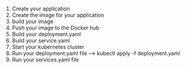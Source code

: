 1. Create your application
2. Create the image for your application
3. build your image 
4. Push your image to the Docker hub
5. Build your deployment.yaml
6. Build your service.yaml 
7. Start your kubernetes cluster
8. Run your deployment.yaml file —> kubectl apply -f deployment.yaml
9. Run your services.yaml file 
